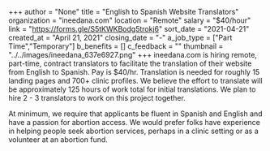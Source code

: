 +++
author = "None"
title = "English to Spanish Website Translators"
organization = "ineedana.com"
location = "Remote"
salary = "$40/hour"
link = "https://forms.gle/S5tKWKBodg5trokj6"
sort_date = "2021-04-21"
created_at = "April 21, 2021"
closing_date = "-"
a_job_type = ["Part Time","Temporary"]
b_benefits = []
c_feedback = ""
thumbnail = "../../images/ineedana_637e6927.png"
+++
ineedana.com is hiring remote, part-time, contract translators to facilitate the translation of their website from English to Spanish. Pay is $40/hr. Translation is needed for roughly 15 landing pages and  700+ clinic profiles. We believe the effort to translate will be approximately 125 hours of work total for initial translations. We plan to hire 2 - 3 translators to work on this project together.

At minimum, we require that applicants be fluent in Spanish and English and have a passion for abortion access. We would prefer folks have experience in helping people seek abortion services, perhaps in a clinic setting or as a volunteer at an abortion fund. 